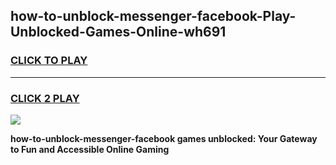 
## how-to-unblock-messenger-facebook-Play-Unblocked-Games-Online-wh691
<h3>
<a href="https://premium76.site?title=how-to-unblock-messenger-facebook&ref=25A">CLICK TO PLAY</a></h3>
<hr>

<h3>
<a href="https://premium76.site?title=how-to-unblock-messenger-facebook&ref=25A">CLICK 2 PLAY</a>
  
</h3>

<a href="https://premium76.site?title=how-to-unblock-messenger-facebook&ref=25A"><img src="https://clearcache.store/games.png"></a>


**how-to-unblock-messenger-facebook games unblocked: Your Gateway to Fun and Accessible Online Gaming**
